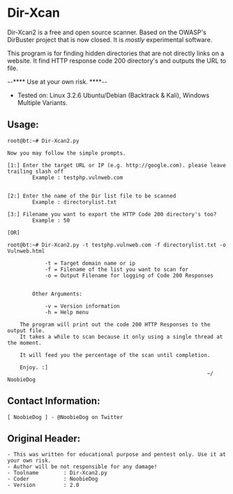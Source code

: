 Dir-Xcan
========
Dir-Xcan2 is a free and open source scanner. Based on the OWASP's DirBuster project that is now closed. It is _mostly_ experimental software. <br />

This program is for finding hidden directories that are not directly links on a website. It find HTTP response code 200 directory's and outputs the URL to file. <br />

--**** Use at your own risk. ****-- <br />

+ Tested on: Linux 3.2.6 Ubuntu/Debian (Backtrack & Kali), Windows Multiple Variants. <br />

## Usage:

    root@bt:~# Dir-Xcan2.py

    Now you may follow the simple prompts.

    [1:] Enter the target URL or IP (e.g. http://google.com). please leave trailing slash off
            Example : testphp.vulnweb.com
            

    [2:] Enter the name of the Dir list file to be scanned
            Example : directorylist.txt

    [3:] Filename you want to export the HTTP Code 200 directory's too?
            Example : 50

    [OR] 
	
	root@bt:~# Dir-Xcan2.py -t testphp.vulnweb.com -f directorylist.txt -o Vulnweb.html
	
				-t = Target domain name or ip
				-f = Filename of the list you want to scan for
				-o = Output Filename for logging of Code 200 Responses
						
						
			Other Arguments:
				
				-v = Version information
				-h = Help menu
						
        The program will print out the code 200 HTTP Responses to the output file.
        It takes a while to scan because it only using a single thread at the moment.

        It will feed you the percentage of the scan until completion.
		
        Enjoy. :]
                                                                    ~/ NoobieDog

## Contact Information:

    [ NoobieDog ] - @NoobieDog on Twitter

## Original Header:

    - This was written for educational purpose and pentest only. Use it at your own risk.
    - Author will be not responsible for any damage!
    - Toolname        : Dir-Xcan2.py
    - Coder           : NoobieDog
    - Version         : 2.0

